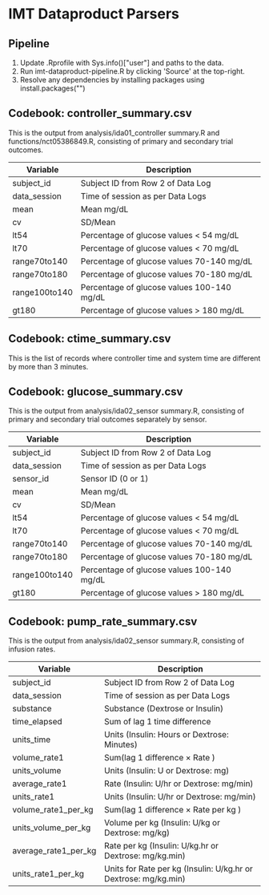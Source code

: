 # IMT Dataproduct Parsers

## Pipeline
1. Update .Rprofile with Sys.info()["user"] and paths to the data.   
2. Run imt-dataproduct-pipeline.R by clicking 'Source' at the top-right.     
3. Resolve any dependencies by installing packages using install.packages("<name of package>")    

## Codebook: controller_summary.csv
This is the output from analysis/ida01_controller summary.R and functions/nct05386849.R, consisting of primary and secondary trial outcomes.   


| Variable      | Description |
| ----------- | ----------- |
| subject_id   | Subject ID from Row 2 of Data Log    |
| data_session      | Time of session as per Data Logs |
| mean  | Mean mg/dL  |
|  cv  | SD/Mean  |
|  lt54  | Percentage of glucose values < 54 mg/dL  |
|  lt70  | Percentage of glucose values < 70 mg/dL  |
|  range70to140  | Percentage of glucose values 70-140 mg/dL  |
|  range70to180  | Percentage of glucose values 70-180 mg/dL  |
|  range100to140  | Percentage of glucose values 100-140 mg/dL  |
|  gt180  | Percentage of glucose values > 180 mg/dL  |

## Codebook: ctime_summary.csv
This is the list of records where controller time and system time are different by more than 3 minutes.   

## Codebook: glucose_summary.csv
This is the output from analysis/ida02_sensor summary.R, consisting of primary and secondary trial outcomes separately by sensor.   

| Variable      | Description |
| ----------- | ----------- |
| subject_id   | Subject ID from Row 2 of Data Log    |
| data_session      | Time of session as per Data Logs |
| sensor_id   | Sensor ID (0 or 1)   |
| mean  | Mean mg/dL  |
|  cv  | SD/Mean  |
|  lt54  | Percentage of glucose values < 54 mg/dL  |
|  lt70  | Percentage of glucose values < 70 mg/dL  |
|  range70to140  | Percentage of glucose values 70-140 mg/dL  |
|  range70to180  | Percentage of glucose values 70-180 mg/dL  |
|  range100to140  | Percentage of glucose values 100-140 mg/dL  |
|  gt180  | Percentage of glucose values > 180 mg/dL  |

## Codebook: pump_rate_summary.csv
This is the output from analysis/ida02_sensor summary.R, consisting of infusion rates.      

| Variable      | Description |
| ----------- | ----------- |
| subject_id   | Subject ID from Row 2 of Data Log    |
| data_session      | Time of session as per Data Logs |
| substance   | Substance (Dextrose or Insulin)   |
| time_elapsed   | Sum of lag 1 time difference   |
| units_time   | Units (Insulin: Hours or Dextrose: Minutes)   |
| volume_rate1   | Sum(lag 1 difference $\times$ Rate )   |
| units_volume   | Units (Insulin: U or Dextrose: mg)   |
| average_rate1   | Rate (Insulin: U/hr or Dextrose: mg/min)   |
| units_rate1   | Units (Insulin: U/hr or Dextrose: mg/min)   |
| volume_rate1_per_kg   | Sum(lag 1 difference $\times$ Rate per kg )   |
| units_volume_per_kg   | Volume per kg (Insulin: U/kg or Dextrose: mg/kg)   |
| average_rate1_per_kg   | Rate per kg (Insulin: U/kg.hr or Dextrose: mg/kg.min)   |
| units_rate1_per_kg   | Units for Rate per kg (Insulin: U/kg.hr or Dextrose: mg/kg.min)   |
